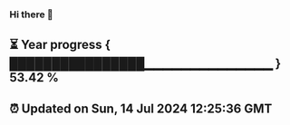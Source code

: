 ### Hi there 👋
⏳ Year progress { ████████████████▁▁▁▁▁▁▁▁▁▁▁▁▁▁ } 53.42 %
---
⏰ Updated on Sun, 14 Jul 2024 12:25:36 GMT
---
